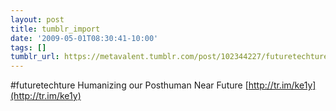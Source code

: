```yaml
---
layout: post
title: tumblr_import
date: '2009-05-01T08:30:41-10:00'
tags: []
tumblr_url: https://metavalent.tumblr.com/post/102344227/futuretechture-humanizing-our-posthuman-near
---
```

#futuretechture Humanizing our Posthuman Near Future [http://tr.im/ke1y](http://tr.im/ke1y)

